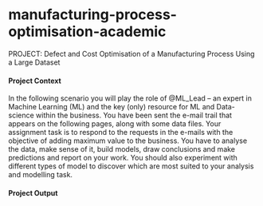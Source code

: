 # manufacturing-process-optimisation-academic
PROJECT: Defect and Cost Optimisation of a Manufacturing Process Using a Large Dataset
#### Project Context

In the following scenario you will play the role of @ML_Lead – an expert in Machine Learning (ML) and the key (only) resource for ML and Data-science within the business. You have been sent the e-mail trail that appears on the following pages, along with some data files. Your assignment task is to respond to the requests in the e-mails with the objective of adding maximum value to the business. 
You have to analyse the data, make sense of it, build models, draw conclusions and make predictions and report on your work.  You should also experiment with different types of model to discover which are most suited to your analysis and modelling task. 

#### Project Output
